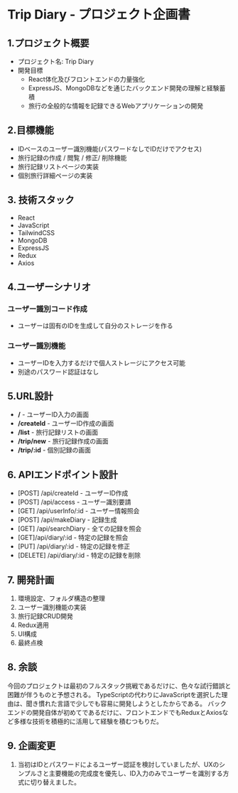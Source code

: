 # Trip Diary - プロジェクト企画書

## 1.プロジェクト概要

- プロジェクト名: Trip Diary
- 開発目標
    - React体化及びフロントエンドの力量強化
    - ExpressJS、MongoDBなどを通じたバックエンド開発の理解と経験蓄積
    - 旅行の全般的な情報を記録できるWebアプリケーションの開発

## 2.目標機能

- IDベースのユーザー識別機能(パスワードなしでIDだけでアクセス)
- 旅行記録の作成 / 閲覧 / 修正/ 削除機能
- 旅行記録リストページの実装
- 個別旅行詳細ページの実装

## 3. 技術スタック

- React
- JavaScript
- TailwindCSS
- MongoDB
- ExpressJS
- Redux
- Axios

## 4.ユーザーシナリオ

### ユーザー識別コード作成

- ユーザーは固有のIDを生成して自分のストレージを作る

### ユーザー識別機能

- ユーザーIDを入力するだけで個人ストレージにアクセス可能
- 別途のパスワード認証はなし

## 5.URL設計

- **/** - ユーザーID入力の画面
- **/createId** - ユーザーID作成の画面
- **/list** - 旅行記録リストの画面
- **/trip/new** - 旅行記録作成の画面
- **/trip/:id** - 個別記録の画面

## 6. APIエンドポイント設計

- [POST] /api/createId - ユーザーID作成
- [POST] /api/access - ユーザー識別要請
- [GET] /api/userInfo/:id - ユーザー情報照会
- [POST] /api/makeDiary - 記録生成
- [GET] /api/searchDiary - 全ての記録を照会
- [GET]/api/diary/:id - 特定の記録を照会
- [PUT] /api/diary/:id - 特定の記録を修正
- [DELETE] /api/diary/:id - 特定の記録を削除

## 7. 開発計画

1. 環境設定、フォルダ構造の整理
2. ユーザー識別機能の実装
3. 旅行記録CRUD開発
4. Redux適用
5. UI構成
6. 最終点検

## 8. 余談

今回のプロジェクトは最初のフルスタック挑戦であるだけに、色々な試行錯誤と困難が伴うものと予想される。 TypeScriptの代わりにJavaScriptを選択した理由は、聞き慣れた言語で少しでも容易に開発しようとしたからである。 バックエンドの開発自体が初めてであるだけに、フロントエンドでもReduxとAxiosなど多様な技術を積極的に活用して経験を積むつもりだ。

## 9. 企画変更

1. 当初はIDとパスワードによるユーザー認証を検討していましたが、UXのシンプルさと主要機能の完成度を優先し、ID入力のみでユーザーを識別する方式に切り替えました。